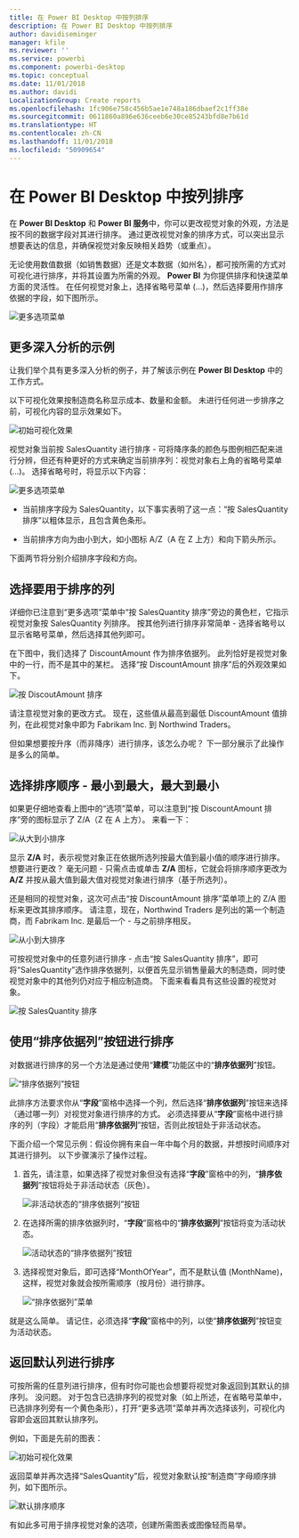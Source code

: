 ```yaml
---
title: 在 Power BI Desktop 中按列排序
description: 在 Power BI Desktop 中按列排序
author: davidiseminger
manager: kfile
ms.reviewer: ''
ms.service: powerbi
ms.component: powerbi-desktop
ms.topic: conceptual
ms.date: 11/01/2018
ms.author: davidi
LocalizationGroup: Create reports
ms.openlocfilehash: 1fc906e758c456b5ae1e748a186dbaef2c1ff38e
ms.sourcegitcommit: 0611860a896e636ceeb6e30ce85243bfd8e7b61d
ms.translationtype: HT
ms.contentlocale: zh-CN
ms.lasthandoff: 11/01/2018
ms.locfileid: "50909654"
---
```

# <a name="sort-by-column-in-power-bi-desktop"></a>在 Power BI Desktop 中按列排序
在 **Power BI Desktop** 和 **Power BI 服务**中，你可以更改视觉对象的外观，方法是按不同的数据字段对其进行排序。 通过更改视觉对象的排序方式，可以突出显示想要表达的信息，并确保视觉对象反映相关趋势（或重点）。

无论使用数值数据（如销售数据）还是文本数据（如州名），都可按所需的方式对可视化进行排序，并将其设置为所需的外观。  **Power BI** 为你提供排序和快速菜单方面的灵活性。 在任何视觉对象上，选择省略号菜单 (...)，然后选择要用作排序依据的字段，如下图所示。

![更多选项菜单](media/desktop-sort-by-column/sortbycolumn_2.png)

## <a name="more-depth-and-an-example"></a>更多深入分析的示例
让我们举个具有更多深入分析的例子，并了解该示例在 **Power BI Desktop** 中的工作方式。

以下可视化效果按制造商名称显示成本、数量和金额。 未进行任何进一步排序之前，可视化内容的显示效果如下。

![初始可视化效果](media/desktop-sort-by-column/sortbycolumn_1.png)

视觉对象当前按 SalesQuantity 进行排序 - 可将降序条的颜色与图例相匹配来进行分辨，但还有种更好的方式来确定当前排序列：视觉对象右上角的省略号菜单 (...)。 选择省略号时，将显示以下内容：

![更多选项菜单](media/desktop-sort-by-column/sortbycolumn_2.png)

* 当前排序字段为 SalesQuantity，以下事实表明了这一点：“按 SalesQuantity 排序”以粗体显示，且包含黄色条形。 

* 当前排序方向为由小到大，如小图标 A/Z（A 在 Z 上方）和向下箭头所示。

下面两节将分别介绍排序字段和方向。

## <a name="selecting-which-column-to-use-for-sorting"></a>选择要用于排序的列
详细你已注意到“更多选项”菜单中“按 SalesQuantity 排序”旁边的黄色栏，它指示视觉对象按 SalesQuantity 列排序。 按其他列进行排序非常简单 - 选择省略号以显示省略号菜单，然后选择其他列即可。

在下图中，我们选择了 DiscountAmount 作为排序依据列。 此列恰好是视觉对象中的一行，而不是其中的某栏。 选择“按 DiscountAmount 排序”后的外观效果如下。

![按 DiscoutAmount 排序](media/desktop-sort-by-column/sortbycolumn_3.png)

请注意视觉对象的更改方式。 现在，这些值从最高到最低 DiscountAmount 值排列，在此视觉对象中即为 Fabrikam Inc. 到 Northwind Traders。 

但如果想要按升序（而非降序）进行排序，该怎么办呢？ 下一部分展示了此操作是多么的简单。

## <a name="selecting-the-sort-order---smallest-to-largest-largest-to-smallest"></a>选择排序顺序 - 最小到最大，最大到最小
如果更仔细地查看上图中的“选项”菜单，可以注意到“按 DiscountAmount 排序”旁的图标显示了 Z/A（Z 在 A 上方）。 来看一下：

![从大到小排序](media/desktop-sort-by-column/sortbycolumn_4.png)

显示 **Z/A** 时，表示视觉对象正在依据所选列按最大值到最小值的顺序进行排序。 想要进行更改？ 毫无问题 - 只需点击或单击 **Z/A** 图标，它就会将排序顺序更改为 **A/Z** 并按从最大值到最大值对视觉对象进行排序（基于所选列）。

还是相同的视觉对象，这次可点击“按 DiscountAmount 排序”菜单项上的 Z/A 图标来更改其排序顺序。 请注意，现在，Northwind Traders 是列出的第一个制造商，而 Fabrikam Inc. 是最后一个 - 与之前排序相反。

![从小到大排序](media/desktop-sort-by-column/sortbycolumn_5.png)

可按视觉对象中的任意列进行排序 - 点击“按 SalesQuantity 排序”，即可将“SalesQuantity”选作排序依据列，以便首先显示销售量最大的制造商，同时使视觉对象中的其他列仍对应于相应制造商。 下面来看看具有这些设置的视觉对象。

![按 SalesQuantity 排序](media/desktop-sort-by-column/sortbycolumn_6.png)

## <a name="sort-using-the-sort-by-column-button"></a>使用“排序依据列”按钮进行排序
对数据进行排序的另一个方法是通过使用“**建模**”功能区中的“**排序依据列**”按钮。

![“排序依据列”按钮](media/desktop-sort-by-column/sortbycolumn_8.png)

此排序方法要求你从“**字段**”窗格中选择一个列，然后选择“**排序依据列**”按钮来选择（通过哪一列）对视觉对象进行排序的方式。 必须选择要从“**字段**”窗格中进行排序的列（字段）才能启用“**排序依据列**”按钮，否则此按钮处于非活动状态。

下面介绍一个常见示例：假设你拥有来自一年中每个月的数据，并想按时间顺序对其进行排列。 以下步骤演示了操作过程。

1. 首先，请注意，如果选择了视觉对象但没有选择“**字段**”窗格中的列，“**排序依据列**”按钮将处于非活动状态（灰色）。
   
   ![非活动状态的“排序依据列”按钮](media/desktop-sort-by-column/sortbycolumn_9.png)

2. 在选择所需的排序依据列时，“**字段**”窗格中的“**排序依据列**”按钮将变为活动状态。
   
   ![活动状态的“排序依据列”按钮](media/desktop-sort-by-column/sortbycolumn_10.png)
3. 选择视觉对象后，即可选择“MonthOfYear”，而不是默认值 (MonthName)，这样，视觉对象就会按所需顺序（按月份）进行排序。
   
   ![“排序依据列”菜单](media/desktop-sort-by-column/sortbycolumn_11.png)

就是这么简单。 请记住，必须选择“**字段**”窗格中的列，以使“**排序依据列**”按钮变为活动状态。

## <a name="getting-back-to-default-column-for-sorting"></a>返回默认列进行排序
可按所需的任意列进行排序，但有时你可能也会想要将视觉对象返回到其默认的排序列。 没问题。 对于包含已选排序列的视觉对象（如上所述，在省略号菜单中，已选排序列旁有一个黄色条形），打开“更多选项”菜单并再次选择该列，可视化内容即会返回其默认排序列。

例如，下面是先前的图表：

![初始可视化效果](media/desktop-sort-by-column/sortbycolumn_6.png)

返回菜单并再次选择“SalesQuantity”后，视觉对象默认按“制造商”字母顺序排列，如下图所示。

![默认排序顺序](media/desktop-sort-by-column/sortbycolumn_7.png)

有如此多可用于排序视觉对象的选项，创建所需图表或图像轻而易举。

